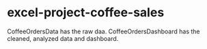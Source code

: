 # excel-project-coffee-sales
CoffeeOrdersData has the raw daa.
CoffeeOrdersDashboard has the cleaned, analyzed data and dashboard.
